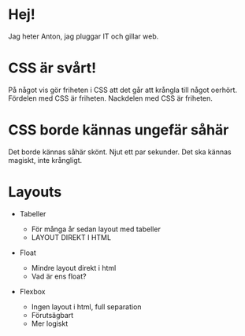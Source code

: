 # Hej!
Jag heter Anton, jag pluggar IT och gillar web.


# CSS är svårt!
På något vis gör friheten i CSS att det går att krångla till något oerhört.
Fördelen med CSS är friheten.
Nackdelen med CSS är friheten.


# CSS borde kännas ungefär såhär
Det borde kännas såhär skönt. Njut ett par sekunder.
Det ska kännas magiskt, inte krångligt.


# Layouts
- Tabeller
	- För många år sedan layout med tabeller
	- LAYOUT DIREKT I HTML
- Float
	- Mindre layout direkt i html
	- Vad är ens float?

- Flexbox
	- Ingen layout i html, full separation
	- Förutsägbart
	- Mer logiskt
